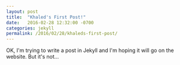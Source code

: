 ```yaml
---
layout: post
title:  "Khaled's First Post!"
date:   2016-02-28 12:32:00 -0700
categories: jekyll
permalink: /2016/02/28/khaleds-first-post/
---
```


OK, I'm trying to write a post in Jekyll and I'm hoping it will go on the website. But it's not...
